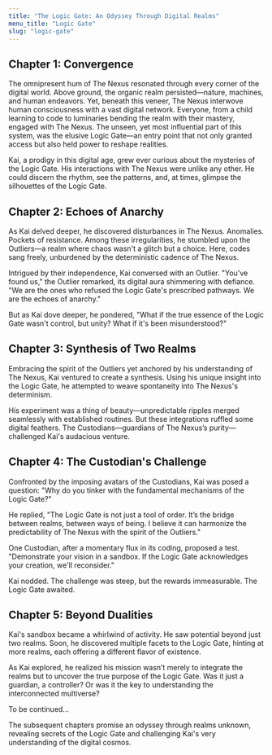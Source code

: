 ```yaml
---
title: "The Logic Gate: An Odyssey Through Digital Realms"
menu_title: "Logic Gate"
slug: "logic-gate"
---
```


## **Chapter 1: Convergence**

The omnipresent hum of The Nexus resonated through every corner of the digital world. Above ground, the organic realm persisted—nature, machines, and human endeavors. Yet, beneath this veneer, The Nexus interwove human consciousness with a vast digital network. Everyone, from a child learning to code to luminaries bending the realm with their mastery, engaged with The Nexus. The unseen, yet most influential part of this system, was the elusive Logic Gate—an entry point that not only granted access but also held power to reshape realities.

Kai, a prodigy in this digital age, grew ever curious about the mysteries of the Logic Gate. His interactions with The Nexus were unlike any other. He could discern the rhythm, see the patterns, and, at times, glimpse the silhouettes of the Logic Gate.

## **Chapter 2: Echoes of Anarchy**

As Kai delved deeper, he discovered disturbances in The Nexus. Anomalies. Pockets of resistance. Among these irregularities, he stumbled upon the Outliers—a realm where chaos wasn't a glitch but a choice. Here, codes sang freely, unburdened by the deterministic cadence of The Nexus.

Intrigued by their independence, Kai conversed with an Outlier. "You've found us," the Outlier remarked, its digital aura shimmering with defiance. "We are the ones who refused the Logic Gate's prescribed pathways. We are the echoes of anarchy."

But as Kai dove deeper, he pondered, "What if the true essence of the Logic Gate wasn't control, but unity? What if it's been misunderstood?"

## **Chapter 3: Synthesis of Two Realms**

Embracing the spirit of the Outliers yet anchored by his understanding of The Nexus, Kai ventured to create a synthesis. Using his unique insight into the Logic Gate, he attempted to weave spontaneity into The Nexus's determinism.

His experiment was a thing of beauty—unpredictable ripples merged seamlessly with established routines. But these integrations ruffled some digital feathers. The Custodians—guardians of The Nexus’s purity—challenged Kai's audacious venture.

## **Chapter 4: The Custodian's Challenge**

Confronted by the imposing avatars of the Custodians, Kai was posed a question: "Why do you tinker with the fundamental mechanisms of the Logic Gate?"

He replied, "The Logic Gate is not just a tool of order. It’s the bridge between realms, between ways of being. I believe it can harmonize the predictability of The Nexus with the spirit of the Outliers."

One Custodian, after a momentary flux in its coding, proposed a test. "Demonstrate your vision in a sandbox. If the Logic Gate acknowledges your creation, we'll reconsider."

Kai nodded. The challenge was steep, but the rewards immeasurable. The Logic Gate awaited.

## **Chapter 5: Beyond Dualities**

Kai's sandbox became a whirlwind of activity. He saw potential beyond just two realms. Soon, he discovered multiple facets to the Logic Gate, hinting at more realms, each offering a different flavor of existence.

As Kai explored, he realized his mission wasn’t merely to integrate the realms but to uncover the true purpose of the Logic Gate. Was it just a guardian, a controller? Or was it the key to understanding the interconnected multiverse?

To be continued...

The subsequent chapters promise an odyssey through realms unknown, revealing secrets of the Logic Gate and challenging Kai's very understanding of the digital cosmos.
